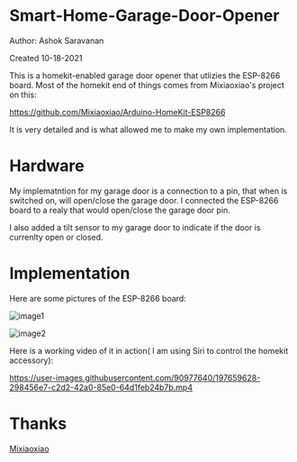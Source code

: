 # Smart-Home-Garage-Door-Opener

Author: Ashok Saravanan

Created 10-18-2021

This is a homekit-enabled garage door opener that utlizies the ESP-8266 board. Most of the homekit end of things comes from Mixiaoxiao's project on this:

https://github.com/Mixiaoxiao/Arduino-HomeKit-ESP8266

It is very detailed and is what allowed me to make my own implementation.

# Hardware

My implematntion for my garage door is a connection to a pin, that when is switched on, will open/close the garage door. I connected the ESP-8266 board to a realy that would open/close the garage door pin.

I also added a tilt sensor to my garage door to indicate if the door is currenlty open or closed.

# Implementation

Here are some pictures of the ESP-8266 board:

![image1](https://user-images.githubusercontent.com/90977640/197659711-05e54f05-42ec-496d-9c56-6b91eddf26ab.jpg)

![image2](https://user-images.githubusercontent.com/90977640/197659768-cb2b101f-6025-4195-bd83-ef3723b76bdc.jpg)


Here is a working video of it in action( I am using Siri to control the homekit accessory): 


https://user-images.githubusercontent.com/90977640/197659628-298456e7-c2d2-42a0-85e0-64d1feb24b7b.mp4



# Thanks
[Mixiaoxiao](https://github.com/Mixiaoxiao/Arduino-HomeKit-ESP8266)
